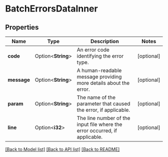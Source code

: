 # BatchErrorsDataInner

## Properties

Name | Type | Description | Notes
------------ | ------------- | ------------- | -------------
**code** | Option<**String**> | An error code identifying the error type. | [optional]
**message** | Option<**String**> | A human-readable message providing more details about the error. | [optional]
**param** | Option<**String**> | The name of the parameter that caused the error, if applicable. | [optional]
**line** | Option<**i32**> | The line number of the input file where the error occurred, if applicable. | [optional]

[[Back to Model list]](../README.md#documentation-for-models) [[Back to API list]](../README.md#documentation-for-api-endpoints) [[Back to README]](../README.md)



